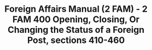 ---
layout: wrapper_text
category: datasets

# Basic
identifier: "100,710"
title: "Foreign Affairs Manual (2 FAM) - 2 FAM 400 Opening, Closing, Or Changing the Status of a Foreign Post, sections 410-460"
describedBy: "http://www.state.gov/m/a/dir/regs/fam/02fam/0400/index.htm"
description: "The Foreign Service Act of 1980 mandated a comprehensive revision to the operation of the Department of State and the personnel assigned to the US Foreign Service. As the statutory authority, the Foreign Affairs Manual (FAM), details the Department of State's regulations and policies on its structure and operations. Currently, there are over 25,000 pages of policies and procedures published in 16 volumes of the FAM and 38 corresponding sections of the Foreign Affairs Handbook (FAH). Changes to the Department's organizational structure or the way it conducts U.S. Government business will usually trigger the need to update the FAM or FAHs. 2 FAM 400 contains documentation of the following administrative components: - 410 General Procedures - 420 Opening a Post - 430 Closing a Post - 440 Changing Post Status - 450 Changes in Consular Districts - 460 Consular Districts and Department of State Jurisdictions"
programCode:
  - "014:003"
bureauCode:
  - "014:00"

# Dates
modified: "2011-01-24"

# POC
poc:
  type: "vcard:Contact"
  fn: "Kottmyer, Alice"
  hasEmail: "mailto:KottmyerAM@state.gov"

# Publisher
publisher:
  type: "org:Organization"
  name: "U.S. Department of State"

# Spatiotemporal
spatial: "World"
temporal: "1980-01-01T00:00:01Z/2011-12-31T23:59:59Z"

# Distribution
distribution:
  - type: "dcat:Distribution"
    downloadURL: "http://www.state.gov/m/a/dir/regs/fam/02fam/0400/index.htm"
    mediaType: "text/html"
  - type: "dcat:Distribution"
    accessURL: "http://www.state.gov/m/a/dir/regs/fam/02fam/0400/index.htm"
    format: "html"

# Keywords
keyword:
  - "-"
---
